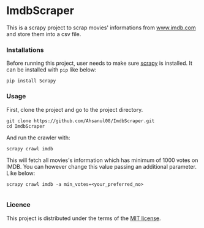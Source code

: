 
# ImdbScraper

This is a scrapy project to scrap movies' informations from www.imdb.com and store them into a csv file.  

### Installations

Before running this project, user needs to make sure [scrapy](https://scrapy.org/) is installed. It can be installed with `pip` like below:

```
pip install Scrapy
```

### Usage

First, clone the project and go to the project directory. 

```
git clone https://github.com/Ahsanul08/ImdbScraper.git
cd ImdbScraper
```

And run the crawler with:

```
scrapy crawl imdb 
```

This will fetch all movies's information which has minimum of 1000 votes on IMDB. You can however change this value passing an additional parameter. Like below: 

```
scrapy crawl imdb -a min_votes=<your_preferred_no> 
 
```

### Licence 

This project is distributed under the terms of the [MIT license](LICENSE).
